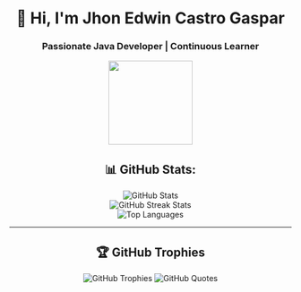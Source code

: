<div align="center">
  <h1>👋 Hi, I'm Jhon Edwin Castro Gaspar</h1>
  <h3>Passionate Java Developer | Continuous Learner</h3>
  
  <!-- Animated Greeting -->
  <img src="https://media.giphy.com/media/xTiN0L7EW5trfOvEk0/giphy.gif" width="150" height="150">

  <!-- GitHub Stats Section -->
  <h2>📊 GitHub Stats:</h2>
  
  <!-- GitHub Stats Card -->
  <img src="https://github-readme-stats.vercel.app/api?username=jhoncastro1&theme=gruvbox&hide_border=false&include_all_commits=false&count_private=false" alt="GitHub Stats">
  <br>
  
  <!-- GitHub Streak Stats -->
  <img src="https://github-readme-streak-stats.herokuapp.com/?user=jhoncastro1&theme=gruvbox&hide_border=false" alt="GitHub Streak Stats">
  <br>
  
  <!-- Top Languages Card -->
  <img src="https://github-readme-stats.vercel.app/api/top-langs/?username=jhoncastro1&theme=gruvbox&hide_border=false&include_all_commits=false&count_private=false&layout=compact" alt="Top Languages">

  <hr>

  <!-- GitHub Trophies -->
  <h2>🏆 GitHub Trophies</h2>
  <img src="https://github-profile-trophy.vercel.app/?username=jhoncastro1&theme=radical&no-frame=false&no-bg=true&margin-w=4" alt="GitHub Trophies">

  <!-- GitHub Quotes -->
  <img src="https://quotes-github-readme.vercel.app/api?type=horizontal&theme=radical" alt="GitHub Quotes">
</div>
